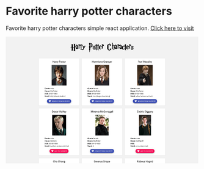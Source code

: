 # Favorite harry potter characters

Favorite harry potter characters simple react application.
[Click here to visit](https://ph-harry-potter.netlify.com/)

![](Screenshot.png)
